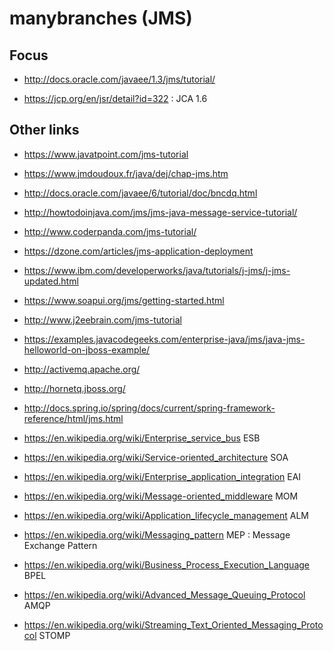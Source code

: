 # manybranches (JMS)

## Focus

* <http://docs.oracle.com/javaee/1.3/jms/tutorial/>

* <https://jcp.org/en/jsr/detail?id=322> : JCA 1.6

## Other links

* <https://www.javatpoint.com/jms-tutorial>
* <https://www.jmdoudoux.fr/java/dej/chap-jms.htm>
* <http://docs.oracle.com/javaee/6/tutorial/doc/bncdq.html>
* <http://howtodoinjava.com/jms/jms-java-message-service-tutorial/>
* <http://www.coderpanda.com/jms-tutorial/>
* <https://dzone.com/articles/jms-application-deployment>
* <https://www.ibm.com/developerworks/java/tutorials/j-jms/j-jms-updated.html>
* <https://www.soapui.org/jms/getting-started.html>
* <http://www.j2eebrain.com/jms-tutorial>
* <https://examples.javacodegeeks.com/enterprise-java/jms/java-jms-helloworld-on-jboss-example/>
* <http://activemq.apache.org/>
* <http://hornetq.jboss.org/>

* <http://docs.spring.io/spring/docs/current/spring-framework-reference/html/jms.html>
* <https://en.wikipedia.org/wiki/Enterprise_service_bus> ESB
* <https://en.wikipedia.org/wiki/Service-oriented_architecture> SOA
* <https://en.wikipedia.org/wiki/Enterprise_application_integration> EAI
* <https://en.wikipedia.org/wiki/Message-oriented_middleware> MOM
* <https://en.wikipedia.org/wiki/Application_lifecycle_management> ALM
* <https://en.wikipedia.org/wiki/Messaging_pattern> MEP : Message Exchange Pattern
* <https://en.wikipedia.org/wiki/Business_Process_Execution_Language> BPEL
* <https://en.wikipedia.org/wiki/Advanced_Message_Queuing_Protocol> AMQP
* <https://en.wikipedia.org/wiki/Streaming_Text_Oriented_Messaging_Protocol> STOMP

 